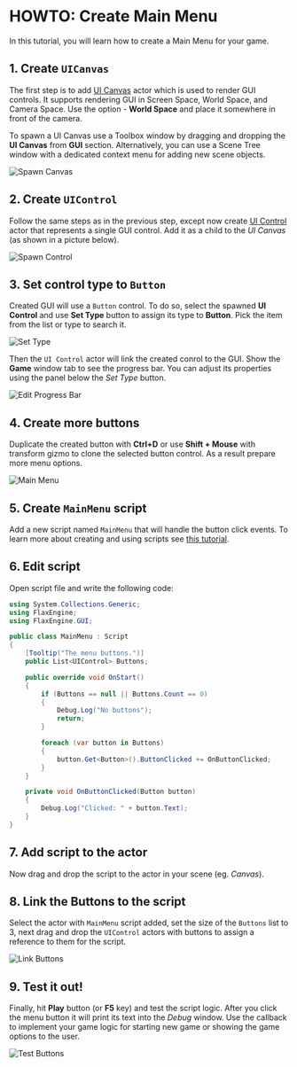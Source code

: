 # HOWTO: Create Main Menu

In this tutorial, you will learn how to create a Main Menu for your game.

## 1. Create `UICanvas`

The first step is to add [UI Canvas](../canvas/index.md) actor which is used to render GUI controls. It supports rendering GUI in Screen Space, World Space, and Camera Space. Use the option - **World Space** and place it somewhere in front of the camera.

To spawn a UI Canvas use a Toolbox window by dragging and dropping the **UI Canvas** from **GUI** section. Alternatively, you can use a Scene Tree window with a dedicated context menu for adding new scene objects.

![Spawn Canvas](media/spawn-canvas.png)

## 2. Create `UIControl`

Follow the same steps as in the previous step, except now create [UI Control](../control/index.md) actor that represents a single GUI control. Add it as a child to the *UI Canvas* (as shown in a picture below).

![Spawn Control](media/spawn-control.png)

## 3. Set control type to `Button`

Created GUI will use a `Button` control. To do so, select the spawned **UI Control** and use **Set Type** button to assign its type to **Button**. Pick the item from the list or type to search it.

![Set Type](media/set-button.png)

Then the `UI Control` actor will link the created conrol to the GUI. Show the **Game** window tab to see the progress bar. You can adjust its properties using the panel below the *Set Type* button.

![Edit Progress Bar](media/created-button.png)

## 4. Create more buttons

Duplicate the created button with **Ctrl+D** or use **Shift + Mouse** with transform gizmo to clone the selected button control. As a result prepare more menu options.

![Main Menu](media/main-menu-buttons.png)

## 5. Create `MainMenu` script

Add a new script named `MainMenu` that will handle the button click events. To learn more about creating and using scripts see [this tutorial](../../scripting/new-script.md).

## 6. Edit script

Open script file and write the following code:

```cs
using System.Collections.Generic;
using FlaxEngine;
using FlaxEngine.GUI;

public class MainMenu : Script
{
	[Tooltip("The menu buttons.")]
	public List<UIControl> Buttons;

	public override void OnStart()
	{
		if (Buttons == null || Buttons.Count == 0)
		{
			Debug.Log("No buttons");
			return;
		}

		foreach (var button in Buttons)
		{
			button.Get<Button>().ButtonClicked += OnButtonClicked;
		}
	}

	private void OnButtonClicked(Button button)
	{
		Debug.Log("Clicked: " + button.Text);
	}
}
```

## 7. Add script to the actor

Now drag and drop the script to the actor in your scene (eg. *Canvas*).

## 8. Link the Buttons to the script

Select the actor with `MainMenu` script added, set the size of the `Buttons` list to 3, next drag and drop the `UIControl` actors with buttons to assign a reference to them for the script.

![Link Buttons](media/link-buttons.png)

## 9. Test it out!

Finally, hit **Play** button (or **F5** key) and test the script logic. After you click the menu button it will print its text into the *Debug* window. Use the callback to implement your game logic for starting new game or showing the game options to the user.

![Test Buttons](media/results-main-menu.png)

